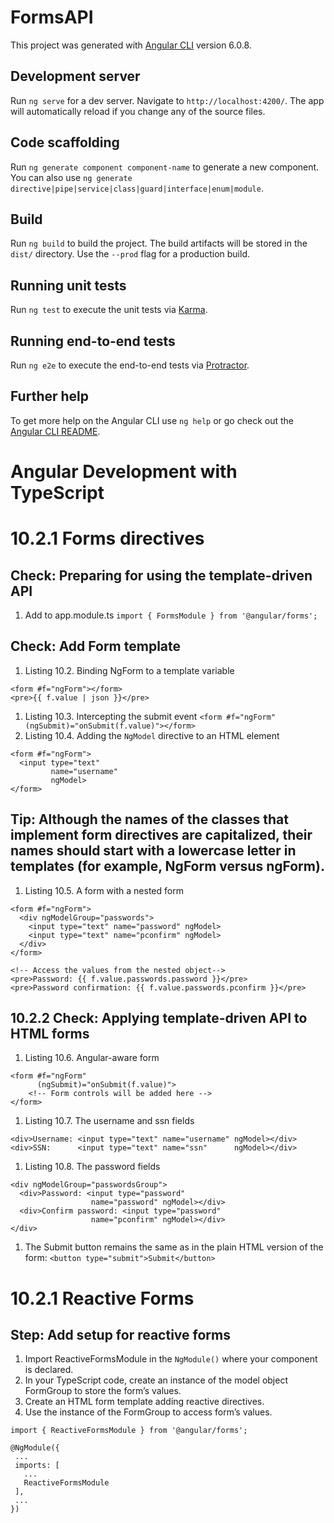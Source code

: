 # FormsAPI

This project was generated with [Angular CLI](https://github.com/angular/angular-cli) version 6.0.8.

## Development server

Run `ng serve` for a dev server. Navigate to `http://localhost:4200/`. The app will automatically reload if you change any of the source files.

## Code scaffolding

Run `ng generate component component-name` to generate a new component. You can also use `ng generate directive|pipe|service|class|guard|interface|enum|module`.

## Build

Run `ng build` to build the project. The build artifacts will be stored in the `dist/` directory. Use the `--prod` flag for a production build.

## Running unit tests

Run `ng test` to execute the unit tests via [Karma](https://karma-runner.github.io).

## Running end-to-end tests

Run `ng e2e` to execute the end-to-end tests via [Protractor](http://www.protractortest.org/).

## Further help

To get more help on the Angular CLI use `ng help` or go check out the [Angular CLI README](https://github.com/angular/angular-cli/blob/master/README.md).

# Angular Development with TypeScript

# 10.2.1  Forms directives
## Check: Preparing for using the template-driven API
1. Add to app.module.ts ```import { FormsModule } from '@angular/forms';```

## Check: Add Form template
1.  Listing 10.2. Binding NgForm to a template variable 
```
<form #f="ngForm"></form> 
<pre>{{ f.value | json }}</pre>
```
1. Listing 10.3. Intercepting the submit event ```<form #f="ngForm" (ngSubmit)="onSubmit(f.value)"></form>```
1. Listing 10.4. Adding the `NgModel` directive to an HTML element
```
<form #f="ngForm">
  <input type="text"
         name="username"
         ngModel>
</form>
```
## Tip: Although the names of the classes that implement form directives are capitalized, their names should start with a lowercase letter in templates (for example, NgForm versus ngForm).
1. Listing 10.5. A form with a nested form
```
<form #f="ngForm">
  <div ngModelGroup="passwords">
    <input type="text" name="password" ngModel>
    <input type="text" name="pconfirm" ngModel>
  </div>
</form>

<!-- Access the values from the nested object-->
<pre>Password: {{ f.value.passwords.password }}</pre>
<pre>Password confirmation: {{ f.value.passwords.pconfirm }}</pre>
```
## 10.2.2 Check: Applying template-driven API to HTML forms

1. Listing 10.6. Angular-aware form
```
<form #f="ngForm"
      (ngSubmit)="onSubmit(f.value)">
    <!-- Form controls will be added here -->
</form>
```
1. Listing 10.7. The username and ssn fields
```
<div>Username: <input type="text" name="username" ngModel></div>
<div>SSN:      <input type="text" name="ssn"      ngModel></div>
```
1. Listing 10.8. The password fields
```
<div ngModelGroup="passwordsGroup">
  <div>Password: <input type="password" 
                  name="password" ngModel></div>
  <div>Confirm password: <input type="password"
                  name="pconfirm" ngModel></div>
</div>
```
1. The Submit button remains the same as in the plain HTML version of the form: ```<button type="submit">Submit</button>```

 # 10.2.1  Reactive Forms

 ## Step: Add setup for reactive forms
 1. Import ReactiveFormsModule in the `NgModule()` where your component is declared.
 1. In your TypeScript code, create an instance of the model object FormGroup to store the form’s values.
 1. Create an HTML form template adding reactive directives.
 1. Use the instance of the FormGroup to access form’s values.
 ```
 import { ReactiveFormsModule } from '@angular/forms';

@NgModule({
  ...
  imports: [
    ...
    ReactiveFormsModule
  ],
  ...
})
```



